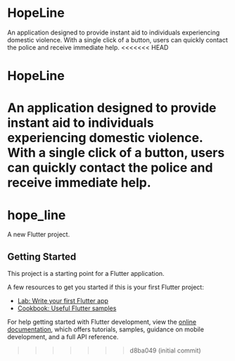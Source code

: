 # HopeLine
An application designed to provide instant aid to individuals experiencing domestic violence. With a single click of a button, users can quickly contact the police and receive immediate help.
<<<<<<< HEAD
# HopeLine
An application designed to provide instant aid to individuals experiencing domestic violence. With a single click of a button, users can quickly contact the police and receive immediate help.
=======
# hope_line

A new Flutter project.

## Getting Started

This project is a starting point for a Flutter application.

A few resources to get you started if this is your first Flutter project:

- [Lab: Write your first Flutter app](https://docs.flutter.dev/get-started/codelab)
- [Cookbook: Useful Flutter samples](https://docs.flutter.dev/cookbook)

For help getting started with Flutter development, view the
[online documentation](https://docs.flutter.dev/), which offers tutorials,
samples, guidance on mobile development, and a full API reference.
>>>>>>> d8ba049 (initial commit)
